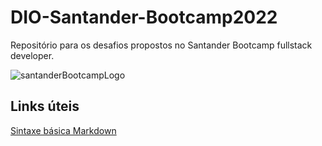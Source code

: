 # DIO-Santander-Bootcamp2022
Repositório para os desafios propostos no Santander Bootcamp fullstack developer.

![santanderBootcampLogo](https://user-images.githubusercontent.com/95979721/179362718-3ebc55c8-549f-4b6b-bac7-12e4d22ddfeb.png)

## Links úteis
[Sintaxe básica Markdown](https://www.markdownguide.org/basic-syntax/)
